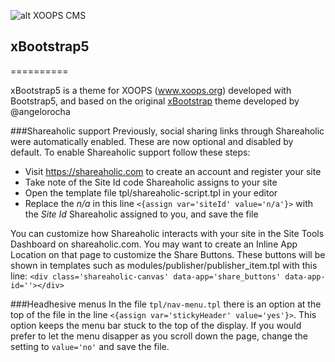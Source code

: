 ![alt XOOPS CMS](https://xoops.org/images/logoXoopsPhp8.png)

## xBootstrap5
==========

xBootstrap5 is a theme for XOOPS (www.xoops.org) developed with Bootstrap5, and based on the original [xBootstrap](https://github.com/angelorocha/xbootstrap) theme developed by @angelorocha


###Shareaholic support
Previously, social sharing links through Shareaholic were automatically enabled.
These are now optional and disabled by default. To enable Shareaholic support
follow these steps:

- Visit https://shareaholic.com to create an account and register your site
- Take note of the Site Id code Shareaholic assigns to your site
- Open the template file tpl/shareaholic-script.tpl in your editor
- Replace the *n/a* in this line `<{assign var='siteId' value='n/a'}>` with the *Site Id* Shareaholic assigned to you, and save the file

You can customize how Shareaholic interacts with your site in the Site Tools
Dashboard on shareaholic.com. You may want to create an Inline App Location
on that page to customize the Share Buttons. These buttons will be shown in
templates such as modules/publisher/publisher_item.tpl with this line:
`<div class='shareaholic-canvas' data-app='share_buttons' data-app-id=''></div>`

###Headhesive menus
In the file `tpl/nav-menu.tpl` there is an option at the top of the file in
the line `<{assign var='stickyHeader' value='yes'}>`. This option keeps the
menu bar stuck to the top of the display. If you would prefer to let the menu
disapper as you scroll down the page, change the setting to `value='no'` and
save the file.

